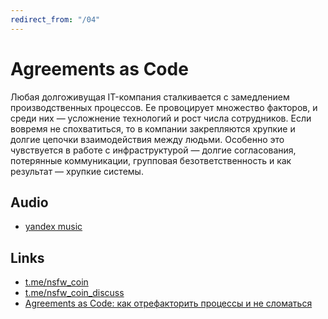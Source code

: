 ```yaml
---
redirect_from: "/04"
---
```


# Agreements as Code

Любая долгоживущая IT-компания сталкивается с замедлением производственных процессов. Ее провоцирует множество факторов, и среди них — усложнение технологий и рост числа сотрудников. Если вовремя не спохватиться, то в компании закрепляются хрупкие и долгие цепочки взаимодействия между людьми. Особенно это чувствуется в работе с инфраструктурой — долгие согласования, потерянные коммуникации, групповая безответственность и как результат — хрупкие системы.

## Audio

* [yandex music](https://music.yandex.ru/album/10318378/track/66875796)

## Links

* [t.me/nsfw_coin](https://t.me/nsfw_coin)
* [t.me/nsfw_coin_discuss](https://t.me/nsfw_coin_discuss)
* [Agreements as Code: как отрефакторить процессы и не сломаться](http://www.goncharov.xyz/it/aac-ru.html)
